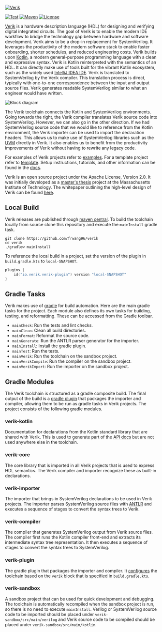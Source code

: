 [![Verik](https://verik.io/img/logo-banner.svg)](https://verik.io)

[![Test](https://img.shields.io/github/workflow/status/frwang96/verik/Sanity)](
https://github.com/frwang96/verik)
[![Maven](https://img.shields.io/github/v/release/frwang96/verik)](
https://search.maven.org/search?q=io.verik)
[![License](https://img.shields.io/github/license/frwang96/verik)](
https://opensource.org/licenses/Apache-2.0)


[Verik](https://verik.io) is a hardware description language (HDL) for designing and verifying digital integrated
circuits.
The goal of Verik is to enable the modern IDE workflow to bridge the technology gap between hardware and software
development.
Verik aims to be a drop-in replacement for SystemVerilog.
It leverages the productivity of the modern software stack to enable faster onboarding, shorter schedules, and reduced
engineering costs.
Verik builds upon [Kotlin](https://kotlinlang.org), a modern general-purpose programming language with a clean and
expressive syntax.
Verik is Kotlin reinterpreted with the semantics of an HDL.
It can directly make use of tools built for the vibrant Kotlin ecosystem, such as the widely used
[IntelliJ IDEA IDE](https://www.jetbrains.com/idea/).
Verik is translated to SystemVerilog by the Verik compiler.
This translation process is direct, typically with one-to-one correspondence between the input and output source files.
Verik generates readable SystemVerilog similar to what an engineer would have written.

![Block diagram](https://verik.io/img/overview/block-diagram.png)

The Verik toolchain connects the Kotlin and SystemVerilog environments.
Going towards the right, the Verik compiler translates Verik source code into SystemVerilog.
However, we can also go in the other direction.
If we had SystemVerilog source code that we would like to reference from the Kotlin environment, the Verik importer can
be used to import the declaration headers.
This allows us to make use of SystemVerilog libraries such as the
[UVM](https://www.accellera.org/downloads/standards/uvm) directly in Verik.
It also enables us to benefit from the productivity improvements of Verik without having to rewrite any legacy code.

For examples of Verik projects refer to [examples](https://github.com/frwang96/verik-examples).
For a template project refer to [template](https://github.com/frwang96/verik-template).
Setup instructions, tutorials, and other information can be found in the [docs](https://verik.io/docs/overview).

Verik is an open source project under the Apache License, Version 2.0.
It was initially developed as a [master's thesis](https://verik.io/pdf/thesis.pdf) project at the Massachusetts
Institute of Technology.
The whitepaper outlining the high-level design of Verik can be found [here](https://verik.io/pdf/whitepaper.pdf).

## Local Build

Verik releases are published through [maven central](https://search.maven.org/search?q=io.verik).
To build the toolchain locally from source clone this repository and execute the `mainInstall` gradle task.

```
git clone https://github.com/frwang96/verik
cd verik
./gradlew mainInstall
```

To reference the local build in a project, set the version of the plugin in `build.gradle.kts` to `local-SNAPSHOT`.

```kotlin
plugins {
    id("io.verik.verik-plugin") version "local-SNAPSHOT"
}
```

## Gradle Tasks

Verik makes use of [gradle](https://gradle.org) for build automation.
Here are the main gradle tasks for the project.
Each module also defines its own tasks for building, testing, and reformatting.
These can be accessed from the Gradle toolbar.

- `mainCheck`: Run the tests and lint checks.
- `mainClean`: Clean all build directories.
- `mainFormat`: Reformat the source code.
- `mainGenerate`: Run the ANTLR parser generator for the importer.
- `mainInstall`: Install the gradle plugin.
- `mainTest`: Run the tests.
- `mainVerik`: Run the toolchain on the sandbox project.
- `mainVerikCompile`: Run the compiler on the sandbox project.
- `mainVerikImport`: Run the importer on the sandbox project.

## Gradle Modules

The Verik toolchain is structured as a gradle composite build.
The final output of the build is a [gradle plugin](https://plugins.gradle.org/plugin/io.verik.verik-plugin) that
packages the importer and compiler, allowing them to be run as gradle tasks in Verik projects.
The project consists of the following gradle modules.

### verik-kotlin
Documentation for declarations from the Kotlin standard library that are shared with Verik.
This is used to generate part of the [API docs](https://verik.io/api/-verik/io.verik.kotlin/index.html) but are not used
anywhere else in the toolchain.

### verik-core
The core library that is imported in all Verik projects that is used to express HDL semantics.
The Verik compiler and importer recognize these as built-in declarations.

### verik-importer
The importer that brings in SystemVerilog declarations to be used in Verik projects. 
The importer parses SystemVerilog source files with [ANTLR](https://www.antlr.org) and executes a sequence of stages
to convert the syntax trees to Verik.

### verik-compiler
The compiler that generates SystemVerilog output from Verik source files.
The compiler first runs the Kotlin compiler front-end and extracts its intermediate syntax tree representation.
It then executes a sequence of stages to convert the syntax trees to SystemVerilog.

### verik-plugin
The gradle plugin that packages the importer and compiler.
It [configures](https://verik.io/docs/reference/toolchain-config) the toolchain based on the `verik` block that is
specified in `build.gradle.kts`.

### verik-sandbox
A sandbox project that can be used for quick development and debugging.
The toolchain is automatically recompiled when the sandbox project is run, so there is no need to execute `mainInstall`.
Verilog or SystemVerilog source code to be imported should be placed under `verik-sandbox/src/main/verilog` and Verik
source code to be compiled should be placed under `verik-sandbox/src/main/kotlin`.

